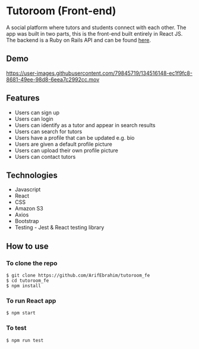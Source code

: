 # Tutoroom (Front-end)

A social platform where tutors and students connect with each other. The app was built in two parts, this is the front-end built entirely in React JS. The backend is a Ruby on Rails API and can be found [here](https://github.com/merrynhr/tutoroom_be). 

## Demo 
https://user-images.githubusercontent.com/79845719/134516148-ec1f9fc8-8681-49ee-98d8-6eea7c2992cc.mov

## Features

- Users can sign up
- Users can login
- Users can identify as a tutor and appear in search results
- Users can search for tutors
- Users have a profile that can be updated e.g. bio
- Users are given a default profile picture
- Users can upload their own profile picture
- Users can contact tutors

## Technologies
* Javascript
* React
* CSS
* Amazon S3
* Axios
* Bootstrap
* Testing - Jest & React testing library

## How to use

### To clone the repo
```
$ git clone https://github.com/ArifEbrahim/tutoroom_fe
$ cd tutoroom_fe
$ npm install
```

### To run React app
``` 
$ npm start
```

### To test 
```
$ npm run test
```